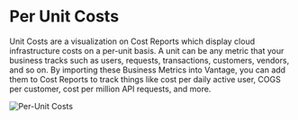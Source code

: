 # Per Unit Costs

Unit Costs are a visualization on Cost Reports which display cloud infrastructure costs on a per-unit basis. A unit can be any metric that your business tracks such as users, requests, transactions, customers, vendors, and so on. By importing these Business Metrics into Vantage, you can add them to Cost Reports to track things like cost per daily active user, COGS per customer, cost per million API requests, and more.

![Per-Unit Costs](/img/per-unit-costs.jpg)
